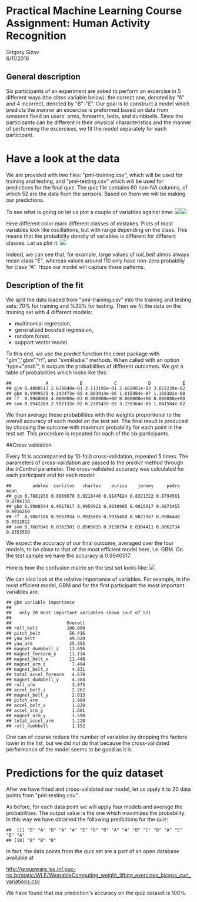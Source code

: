 # Practical Machine Learning Course Assignment: Human Activity Recognition
Grigory Sizov  
6/11/2016  



## General description
Six participants of an experiment are asked to perform an excercise in 5 different ways (the *class* variable below): the correct one, denoted by "A" and 4 incorrect, denoted by "B"-"E".
Our goal is to construct a model which predicts the manner an excercise is preformed based on data from sensores fixed on users' arms, forearms, belts, and dumbbells.
Since the participants can be different in their physical characteristics and the manner of performing the excercises, we fit the model separately for each participant.




# Have a look at the data
We are provided with two files: "pml-training.csv", which will be used for training and testing, and "pml-testing.csv"
which will be used for predictions for the final quiz.
The quiz file contains 60 non-NA columns, of which 52 are the data from the sensors. Based on them we will be making our predictions.





To see what is going on let us plot a couple of variables against time:
![](index_files/figure-html/plot0-1.png)<!-- -->![](index_files/figure-html/plot0-2.png)<!-- -->

Here different color mark different classes of mistakes. Plots of most variables look like oscillations, but with range depending on the class. This means that the probability density of variables is different for different classes. Let us plot it: 
![](index_files/figure-html/plot2-1.png)<!-- -->

Indeed, we can see that, for example, large values of *roll_belt* almos always mean class "E", whereas values around 110 only have non-zero probabiliy for class "A". Hope our model will capture those patterns.













## Description of the fit
We split the data loaded from "pml-training.csv" into the training and testing sets: 70% for training and %30% for testing.
Then we fit the data on the training set with 4 different models: 

- multinomial regression, 
- generalized boosted regression, 
- random forest
- support vector model.

To this end, we use the *predict* function the *caret* package with "glm","gbm","rf", and "svmRadial" methods.
When called with an option 'type="prob"', it outputs the probabilities of different outcomes. We get a table of probabilities which looks like this: 





```
##             A            B            C            D            E
## glm 0.4880513 2.678048e-01 2.113195e-01 2.602001e-03 3.022239e-02
## gbm 0.9999525 4.242473e-05 4.863914e-06 1.815484e-07 1.168302e-08
## rf  0.9960000 4.000000e-03 0.000000e+00 0.000000e+00 0.000000e+00
## svm 0.9542269 2.597133e-02 6.230547e-03 3.155364e-03 1.041584e-02
```

We then average these probabilities with the weights proportional to the overall accuracy of each model on the test set. The final result is produced by choosing the outcome with maximum probability for each point in the test set. This procedure is repeated for each of the six participants.

##Cross validation

Every fit is accompanied by 10-fold cross-validation, repeated 5 times. The parameters of cross-validation are
passed to the *predict* method through the *trControl* parameter. The cross-validated accuracy was calculated for each participant and for each model:

```
##        adelmo  carlitos   charles    eurico    jeremy     pedro      mean
## glm 0.7881956 0.8860678 0.9218440 0.9147824 0.8321322 0.8794561 0.8704130
## gbm 0.9900344 0.9917017 0.9959923 0.9930905 0.9915917 0.9873455 0.9916260
## rf  0.9867180 0.9953934 0.9935885 0.9935458 0.9877967 0.9906448 0.9912812
## svm 0.7667846 0.8362501 0.8505015 0.9138794 0.8384411 0.8062734 0.8353550
```
We expect the accuracy of our final outcome, averaged over the four models, to be close to that of the most efficient model here, i.e. GBM. On the test sample we have the accuracy is 0.9940517.

Here is how the confusion matrix on the test set looks like:
![](index_files/figure-html/unnamed-chunk-3-1.png)<!-- -->

We can also look at the relative importance of variables. For example, in the most efficient model, GBM and for the first participant the most important variables are:

```
## gbm variable importance
## 
##   only 20 most important variables shown (out of 52)
## 
##                     Overall
## roll_belt           100.000
## pitch_belt           56.416
## yaw_belt             49.020
## yaw_arm              25.355
## magnet_dumbbell_z    13.696
## magnet_forearm_x     11.714
## magnet_belt_x        11.448
## magnet_arm_z          7.494
## magnet_belt_z         4.831
## total_accel_forearm   4.670
## magnet_dumbbell_y     4.388
## roll_arm              3.875
## accel_belt_z          2.262
## magnet_belt_y         2.013
## pitch_arm             1.984
## accel_belt_x          1.820
## accel_arm_y           1.681
## magnet_arm_y          1.598
## total_accel_arm       1.228
## roll_dumbbell         1.152
```
One can of course reduce the number of variables by dropping the factors lower in the list, but we did not do that because the cross-validated performance of the model seems to be good as it is.

# Predictions for the quiz dataset

After we have fitted and cross-validated our model, let us apply it to 20 data points from "pml-testing.csv".

As before, for each data point we will apply four models and average the probabilities. The output value is the one which maximizes the probability.
In this way we have obtained the following predictions for the quiz:

```
##  [1] "B" "A" "B" "A" "A" "E" "D" "B" "A" "A" "B" "C" "B" "A" "E" "E" "A"
## [18] "B" "B" "B"
```

In fact, the data points from the quiz set are a part of an open database available at

<http://groupware.les.inf.puc-rio.br/static/WLE/WearableComputing_weight_lifting_exercises_biceps_curl_variations.csv>



We have found that our prediction's accuracy on the quiz dataset is 100%.


